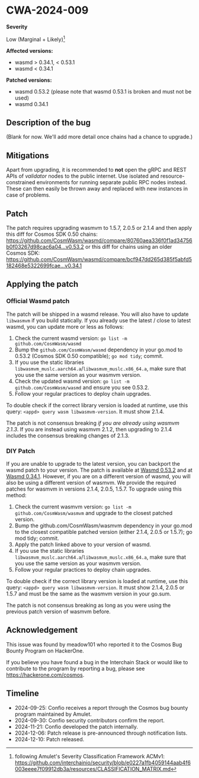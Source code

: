 # CWA-2024-009

**Severity**

Low (Marginal + Likely)[^1]

**Affected versions:**

- wasmd > 0.34.1, < 0.53.1
- wasmd < 0.34.1

**Patched versions:**

- wasmd 0.53.2 (please note that wasmd 0.53.1 is broken and must not be used)
- wasmd 0.34.1

## Description of the bug

(Blank for now. We'll add more detail once chains had a chance to upgrade.)

## Mitigations

Apart from upgrading, it is recommended to **not** open the gRPC and REST APIs of _validator_ nodes to the public internet. Use isolated and resource-constrained environments for running separate public RPC nodes instead.
These can then easily be thrown away and replaced with new instances in case of problems.

## Patch

The patch requires upgrading wasmvm to 1.5.7, 2.0.5 or 2.1.4 and then apply this diff for Cosmos SDK 0.50 chains:<br/>
https://github.com/CosmWasm/wasmd/compare/80760aea336f0f1ad34756b0f03267d98cac6a04...v0.53.2
or this diff for chains using an older Cosmos SDK:<br/>
https://github.com/CosmWasm/wasmd/compare/bcf947dd265d385f5abfd5182468e5322699fcae...v0.34.1

## Applying the patch

### Official Wasmd patch

The patch will be shipped in a wasmd release. You will also have to update `libwasmvm` if you build statically.
If you already use the latest / close to latest wasmd, you can update more or less as follows:

1. Check the current wasmd version: `go list -m github.com/CosmWasm/wasmd`
2. Bump the `github.com/CosmWasm/wasmd` dependency in your go.mod to 0.53.2 (Cosmos SDK 0.50 compatible); `go mod tidy`; commit.
3. If you use the static libraries `libwasmvm_muslc.aarch64.a`/`libwasmvm_muslc.x86_64.a`, make sure that you use the same version as your wasmvm version.
4. Check the updated wasmd version: `go list -m github.com/CosmWasm/wasmd` and ensure you see 0.53.2.
5. Follow your regular practices to deploy chain upgrades.

To double check if the correct library version is loaded at runtime, use this query:
`<appd> query wasm libwasmvm-version`. It must show 2.1.4.

The patch is not consensus breaking _if you are already using wasmvm 2.1.3_.
If you are instead using wasmvm 2.1.2, then upgrading to 2.1.4 includes the consensus breaking changes of 2.1.3.

### DIY Patch

If you are unable to upgrade to the latest version, you can backport the wasmd patch to your version. The patch is available at [Wasmd 0.53.2](https://github.com/CosmWasm/wasmd/compare/v0.53.0...v0.53.2) and at [Wasmd 0.34.1](https://github.com/CosmWasm/wasmd/compare/v0.34.0...v0.34.1).
However, if you are on a different version of wasmd, you will also be using a different version of wasmvm. We provide the required patches for wasmvm in versions 2.1.4, 2.0.5, 1.5.7.
To upgrade using this method:

1. Check the current wasmvm version: `go list -m github.com/CosmWasm/wasmvm` and upgrade
   to the closest patched version.
2. Bump the github.com/CosmWasm/wasmvm dependency in your go.mod to the closest compatible patched version (either 2.1.4, 2.0.5 or 1.5.7); go mod tidy; commit.
3. Apply the patch linked above to your version of wasmd.
4. If you use the static libraries `libwasmvm_muslc.aarch64.a`/`libwasmvm_muslc.x86_64.a`, make sure that you use the same version as your wasmvm version.
5. Follow your regular practices to deploy chain upgrades.

To double check if the correct library version is loaded at runtime, use this query:
`<appd> query wasm libwasmvm-version`. It must show 2.1.4, 2.0.5 or 1.5.7 and must be the same as the wasmvm version in your go.sum.

The patch is not consensus breaking as long as you were using the previous patch version of wasmvm before.

## Acknowledgement

This issue was found by meadow101 who reported it to the Cosmos Bug Bounty Program on HackerOne.

If you believe you have found a bug in the Interchain Stack or would like to contribute to the
program by reporting a bug, please see <https://hackerone.com/cosmos>.

## Timeline

- 2024-09-25: Confio receives a report through the Cosmos bug bounty program maintained by Amulet.
- 2024-09-30: Confio security contributors confirm the report.
- 2024-11-21: Confio developed the patch internally.
- 2024-12-06: Patch release is pre-announced through notification lists.
- 2024-12-10: Patch released.

[^1]: following Amulet's Severity Classification Framework ACMv1: https://github.com/interchainio/security/blob/e0227a1fb4059144aab4f6003eeee7f09912db3a/resources/CLASSIFICATION_MATRIX.md
